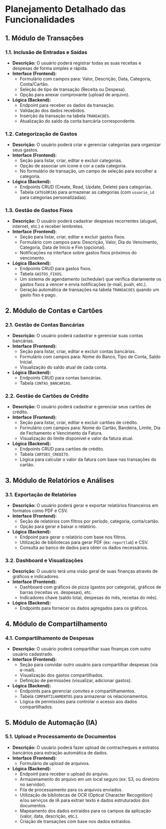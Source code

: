 
# Planejamento Detalhado das Funcionalidades

## 1. Módulo de Transações

### 1.1. Inclusão de Entradas e Saídas
- **Descrição:** O usuário poderá registrar todas as suas receitas e despesas de forma simples e rápida.
- **Interface (Frontend):**
    - Formulário com campos para: Valor, Descrição, Data, Categoria, Conta/Cartão.
    - Seleção de tipo de transação (Receita ou Despesa).
    - Opção para anexar comprovante (upload de arquivo).
- **Lógica (Backend):**
    - Endpoint para receber os dados da transação.
    - Validação dos dados recebidos.
    - Inserção da transação na tabela `TRANSACOES`.
    - Atualização do saldo da conta bancária correspondente.

### 1.2. Categorização de Gastos
- **Descrição:** O usuário poderá criar e gerenciar categorias para organizar seus gastos.
- **Interface (Frontend):**
    - Seção para listar, criar, editar e excluir categorias.
    - Opção de associar um ícone e cor a cada categoria.
    - No formulário de transação, um campo de seleção para escolher a categoria.
- **Lógica (Backend):**
    - Endpoints CRUD (Create, Read, Update, Delete) para categorias.
    - Tabela `CATEGORIAS` para armazenar as categorias (com `usuario_id` para categorias personalizadas).

### 1.3. Gestão de Gastos Fixos
- **Descrição:** O usuário poderá cadastrar despesas recorrentes (aluguel, internet, etc.) e receber lembretes.
- **Interface (Frontend):**
    - Seção para listar, criar, editar e excluir gastos fixos.
    - Formulário com campos para: Descrição, Valor, Dia do Vencimento, Categoria, Data de Início e Fim (opcional).
    - Notificações na interface sobre gastos fixos próximos do vencimento.
- **Lógica (Backend):**
    - Endpoints CRUD para gastos fixos.
    - Tabela `GASTOS_FIXOS`.
    - Um sistema de agendamento (scheduler) que verifica diariamente os gastos fixos a vencer e envia notificações (e-mail, push, etc.).
    - Geração automática de transações na tabela `TRANSACOES` quando um gasto fixo é pago.

## 2. Módulo de Contas e Cartões

### 2.1. Gestão de Contas Bancárias
- **Descrição:** O usuário poderá cadastrar e gerenciar suas contas bancárias.
- **Interface (Frontend):**
    - Seção para listar, criar, editar e excluir contas bancárias.
    - Formulário com campos para: Nome do Banco, Tipo de Conta, Saldo Inicial.
    - Visualização do saldo atual de cada conta.
- **Lógica (Backend):**
    - Endpoints CRUD para contas bancárias.
    - Tabela `CONTAS_BANCARIAS`.

### 2.2. Gestão de Cartões de Crédito
- **Descrição:** O usuário poderá cadastrar e gerenciar seus cartões de crédito.
- **Interface (Frontend):**
    - Seção para listar, criar, editar e excluir cartões de crédito.
    - Formulário com campos para: Nome do Cartão, Bandeira, Limite, Dia de Fechamento e Vencimento da Fatura.
    - Visualização do limite disponível e valor da fatura atual.
- **Lógica (Backend):**
    - Endpoints CRUD para cartões de crédito.
    - Tabela `CARTOES_CREDITO`.
    - Lógica para calcular o valor da fatura com base nas transações do cartão.

## 3. Módulo de Relatórios e Análises

### 3.1. Exportação de Relatórios
- **Descrição:** O usuário poderá gerar e exportar relatórios financeiros em formatos como PDF e CSV.
- **Interface (Frontend):**
    - Seção de relatórios com filtros por período, categoria, conta/cartão.
    - Opção para gerar e baixar o relatório.
- **Lógica (Backend):**
    - Endpoint para gerar o relatório com base nos filtros.
    - Utilização de bibliotecas para gerar PDF (ex: `reportlab`) e CSV.
    - Consulta ao banco de dados para obter os dados necessários.

### 3.2. Dashboard e Visualizações
- **Descrição:** O usuário terá uma visão geral de suas finanças através de gráficos e indicadores.
- **Interface (Frontend):**
    - Dashboard com gráficos de pizza (gastos por categoria), gráficos de barras (receitas vs. despesas), etc.
    - Indicadores chave (saldo total, despesas do mês, receitas do mês).
- **Lógica (Backend):**
    - Endpoints para fornecer os dados agregados para os gráficos.

## 4. Módulo de Compartilhamento

### 4.1. Compartilhamento de Despesas
- **Descrição:** O usuário poderá compartilhar suas finanças com outro usuário cadastrado.
- **Interface (Frontend):**
    - Seção para convidar outro usuário para compartilhar despesas (via e-mail).
    - Visualização dos gastos compartilhados.
    - Definição de permissões (visualizar, adicionar gastos).
- **Lógica (Backend):**
    - Endpoints para gerenciar convites e compartilhamentos.
    - Tabela `COMPARTILHAMENTOS` para armazenar os relacionamentos.
    - Lógica de permissões para controlar o acesso aos dados compartilhados.

## 5. Módulo de Automação (IA)

### 5.1. Upload e Processamento de Documentos
- **Descrição:** O usuário poderá fazer upload de contracheques e extratos bancários para extração automática de dados.
- **Interface (Frontend):**
    - Formulário de upload de arquivos.
- **Lógica (Backend):**
    - Endpoint para receber o upload do arquivo.
    - Armazenamento do arquivo em um local seguro (ex: S3, ou diretório no servidor).
    - Fila de processamento para os arquivos enviados.
    - Utilização de bibliotecas de OCR (Optical Character Recognition) e/ou serviços de IA para extrair texto e dados estruturados dos documentos.
    - Mapeamento dos dados extraídos para os campos da aplicação (valor, data, descrição, etc.).
    - Criação de transações com base nos dados extraídos.



